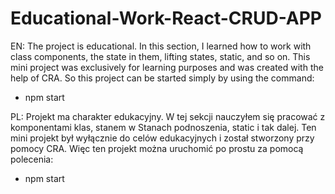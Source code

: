 # Educational-Work-React-CRUD-APP
EN:
The project is educational. In this section, I learned how to work with class components, the state in them, lifting states, static, and so on. 
This mini project was exclusively for learning purposes and was created with the help of CRA. 
So this project can be started simply by using the command:
- npm start

PL:
Projekt ma charakter edukacyjny. W tej sekcji nauczyłem się pracować z komponentami klas, stanem w Stanach podnoszenia, static i tak dalej.
Ten mini projekt był wyłącznie do celów edukacyjnych i został stworzony przy pomocy CRA.
Więc ten projekt można uruchomić po prostu za pomocą polecenia:
- npm start
